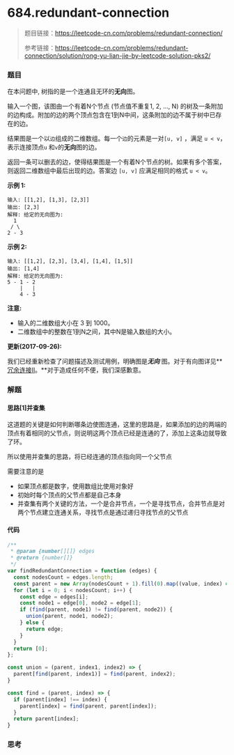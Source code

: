 # 684.redundant-connection

> 题目链接：https://leetcode-cn.com/problems/redundant-connection/
>
> 参考链接：https://leetcode-cn.com/problems/redundant-connection/solution/rong-yu-lian-jie-by-leetcode-solution-pks2/

### 题目

在本问题中, 树指的是一个连通且无环的**无向**图。

输入一个图，该图由一个有着N个节点 (节点值不重复1, 2, ..., N) 的树及一条附加的边构成。附加的边的两个顶点包含在1到N中间，这条附加的边不属于树中已存在的边。

结果图是一个以`边`组成的二维数组。每一个`边`的元素是一对`[u, v]` ，满足 `u < v`，表示连接顶点`u` 和`v`的**无向**图的边。

返回一条可以删去的边，使得结果图是一个有着N个节点的树。如果有多个答案，则返回二维数组中最后出现的边。答案边 `[u, v]` 应满足相同的格式 `u < v`。

**示例 1:**

```
输入: [[1,2], [1,3], [2,3]]
输出: [2,3]
解释: 给定的无向图为:
  1
 / \
2 - 3
```

**示例 2:**

```
输入: [[1,2], [2,3], [3,4], [1,4], [1,5]]
输出: [1,4]
解释: 给定的无向图为:
5 - 1 - 2
    |   |
    4 - 3
```

**注意:**

- 输入的二维数组大小在 3 到 1000。
- 二维数组中的整数在1到N之间，其中N是输入数组的大小。

**更新(2017-09-26):**

我们已经重新检查了问题描述及测试用例，明确图是***无向*** 图。对于有向图详见**[冗余连接II](https://leetcodechina.com/problems/redundant-connection-ii/description/)。**对于造成任何不便，我们深感歉意。



### 解题

#### 思路[1]并查集

这道题的关键是如何判断哪条边使图连通，这里的思路是，如果添加的边的两端的顶点有着相同的父节点，则说明这两个顶点已经是连通的了，添加上这条边就导致了环。

所以使用并查集的思路，将已经连通的顶点指向同一个父节点

需要注意的是

* 如果顶点都是数字，使用数组比使用对象好
* 初始时每个顶点的父节点都是自己本身
* 并查集有两个关键的方法，一个是合并节点，一个是寻找节点，合并节点是对两个节点建立连通关系，寻找节点是通过递归寻找节点的父节点

#### 代码

```javascript
/**
 * @param {number[][]} edges
 * @return {number[]}
 */
var findRedundantConnection = function (edges) {
  const nodesCount = edges.length;
  const parent = new Array(nodesCount + 1).fill(0).map((value, index) => index);
  for (let i = 0; i < nodesCount; i++) {
    const edge = edges[i];
    const node1 = edge[0], node2 = edge[1];
    if (find(parent, node1) != find(parent, node2)) {
      union(parent, node1, node2);
    } else {
      return edge;
    }
  }
  return [0];
};

const union = (parent, index1, index2) => {
  parent[find(parent, index1)] = find(parent, index2);
}

const find = (parent, index) => {
  if (parent[index] !== index) {
    parent[index] = find(parent, parent[index]);
  }
  return parent[index];
}
```



### 思考

